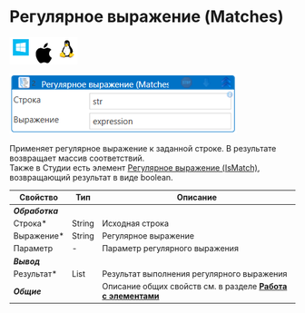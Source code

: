 # Регулярное выражение (Matches)

![](<../../../../.gitbook/assets/image (100) (1) (1) (1) (1) (1) (1) (10) (213).png>)

![](<../../../../.gitbook/assets/Рег выражение(массив).png>)

Применяет регулярное выражение к заданной строке. В результате возвращает массив соответствий.\
Также в Студии есть элемент [Регулярное выражение (IsMatch)](https://docs.primo-rpa.ru/primo-rpa/g_elements/osnovnye-elementy/els_data/els_data_strings/el_regex), возвращающий результат в виде boolean.

| Свойство    | Тип     | Описание                                   |
| ----------- | ------- | ------------------------------------------ |
| ***Обработка*** |   |    | 
| Строка\*    | String  | Исходная строка                            |
| Выражение\* | String  | Регулярное выражение                       |
| Параметр    | -       | Параметр регулярного выражения             |
| ***Вывод*** |   |    | 
| Результат\* | List<Match> | Результат выполнения регулярного выражения |
| ***Общие*** |   | Описание общих свойств см. в разделе [**Работа с элементами**](https://docs.primo-rpa.ru/primo-rpa/primo-studio/process/elements) |  



